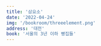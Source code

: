```yaml
---
title: '삼요소'
date: '2022-04-24'
img: '/bookroom/threeelement.png'
address: '대전'
book: '서울의 3년 이하 빵집들'
---
```


